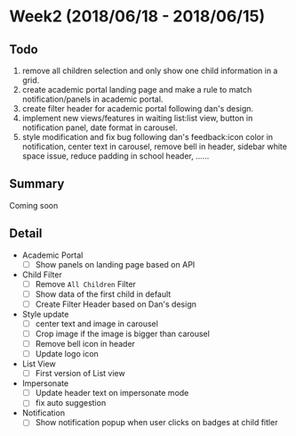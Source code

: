 
# Week2 (2018/06/18 - 2018/06/15)


## Todo

1. remove all children selection and only show one child information in a grid.
2. create academic portal landing page and make a rule to match notification/panels in academic portal. 
3. create filter header for academic portal following dan's design.
4. implement new views/features in waiting list:list view, button in notification panel, date format in carousel.
5. style modification and fix bug following dan's feedback:icon color in notification, center text in carousel, remove bell in header, sidebar white space issue, reduce padding in school header, ......



## Summary
Coming soon

## Detail

- Academic Portal
  - [ ] Show panels on landing page based on API
- Child Filter
  - [ ] Remove `All Children` Filter
  - [ ] Show data of the first child in default
  - [ ] Create Filter Header based on Dan's design
- Style update
  - [ ] center text and image in carousel
  - [ ] Crop image if the image is bigger than carousel
  - [ ] Remove bell icon in header
  - [ ] Update logo icon
- List View
  - [ ] First version of List view
- Impersonate
  - [ ] Update header text on impersonate mode
  - [ ] fix auto suggestion
- Notification
  - [ ] Show notification popup when user clicks on badges at child fitler
